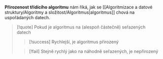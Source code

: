 **Přirozenost třídícího algoritmu** nám říká, jak se [[Algoritmizace a datové struktury/Algoritmy a složitost/Algoritmus|algoritmus]] chová na uspořádaných datech.

>[!quote] Pokud je algoritmus na (alespoň částečně) seřazených datech
>>[!success] Rychlejší, je algoritmus přirozený
>
>>[!fail] Stejně rychlý jako na náhodně seřazených, je nepřirozený